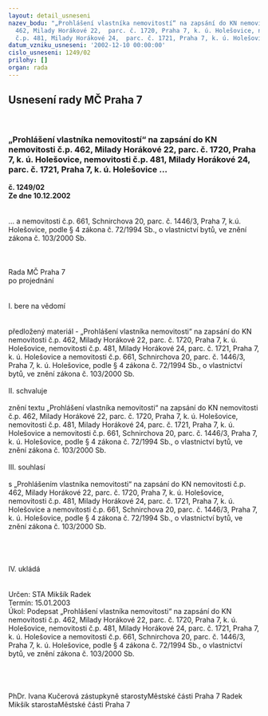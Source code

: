 ```yaml
---
layout: detail_usneseni
nazev_bodu: "„Prohlášení vlastníka nemovitostí“ na zapsání do KN nemovitosti č.p.
  462, Milady Horákové 22,  parc. č. 1720, Praha 7, k. ú. Holešovice, nemovitosti
  č.p. 481, Milady Horákové 24,  parc. č. 1721, Praha 7, k. ú. Holešovice ..."
datum_vzniku_usneseni: '2002-12-10 00:00:00'
cislo_usneseni: 1249/02
prilohy: []
organ: rada
---
```

<div id="ucUsn_pList" class="usn">
	<span><h2>Usnesení rady MČ Praha 7 </h2>
<br></span><div class="standBody">
<span><h3>„Prohlášení vlastníka nemovitostí“ na zapsání do KN nemovitosti č.p. 462, Milady Horákové 22,  parc. č. 1720, Praha 7, k. ú. Holešovice, nemovitosti č.p. 481, Milady Horákové 24,  parc. č. 1721, Praha 7, k. ú. Holešovice ...</h3></span><div class="center">
		<strong>č. 1249/02</strong><br>
	</div>
<div class="center">
		<strong>Ze dne 10.12.2002</strong><br><br>
	</div>
<br>... a nemovitosti č.p. 661, Schnirchova 20, parc. č. 1446/3, Praha 7, k.ú. Holešovice, podle § 4 zákona č. 72/1994 Sb., o vlastnictví bytů, ve znění zákona č. 103/2000 Sb.  <br><br><br><br>Rada MČ Praha 7<br>po projednání<br><br><br>I.	bere na vědomí<br><br> <br>předložený materiál - „Prohlášení vlastníka nemovitosti“ na zapsání do KN nemovitosti č.p. 462, Milady Horákové 22, parc. č. 1720, Praha 7, k. ú. Holešovice, nemovitosti č.p. 481, Milady Horákové 24,  parc. č. 1721,  Praha 7, k. ú. Holešovice a nemovitosti č.p. 661, Schnirchova 20, parc. č. 1446/3, Praha 7, k. ú. Holešovice, podle § 4 zákona č. 72/1994 Sb., o vlastnictví bytů, ve znění zákona č. 103/2000 Sb.<br><br>II.	schvaluje <br><br>znění textu „Prohlášení vlastníka nemovitosti“ na zapsání do KN nemovitosti č.p. 462, Milady Horákové 22, parc. č. 1720, Praha 7, k. ú. Holešovice, nemovitosti č.p. 481, Milady Horákové 24,  parc. č. 1721,  Praha 7, k. ú. Holešovice a nemovitosti č.p. 661, Schnirchova 20, parc. č. 1446/3, Praha 7, k. ú. Holešovice,  podle § 4 zákona č. 72/1994 Sb., o vlastnictví bytů, ve znění zákona č. 103/2000 Sb.<br><br>III.	souhlasí <br><br>s „Prohlášením vlastníka nemovitosti“ na zapsání do KN nemovitosti č.p. 462, Milady Horákové 22, parc. č. 1720, Praha 7, k. ú. Holešovice, nemovitosti č.p. 481, Milady Horákové 24,  parc. č. 1721,  Praha 7, k. ú. Holešovice a nemovitosti č.p. 661, Schnirchova 20, parc. č. 1446/3, Praha 7, k. ú. Holešovice, podle § 4 zákona č. 72/1994 Sb., o vlastnictví bytů, ve znění zákona č. 103/2000 Sb.<br><br><br><br><br>IV.	ukládá <br> <br> <br>Určen:	STA Mikšík Radek<br>Termín: 15.01.2003<br>Úkol:	Podepsat „Prohlášení vlastníka nemovitosti“ na zapsání do KN nemovitosti č.p. 462, Milady Horákové 22, parc. č. 1720, Praha 7, k. ú. Holešovice, nemovitosti č.p. 481, Milady Horákové 24,  parc. č. 1721,  Praha 7, k. ú. Holešovice a nemovitosti č.p. 661, Schnirchova 20, parc. č. 1446/3, Praha 7, k. ú. Holešovice,  podle § 4 zákona č. 72/1994 Sb., o vlastnictví bytů, ve znění zákona č. 103/2000 Sb.<br> <br><br> <br>	<br>PhDr. Ivana Kučerová zástupkyně starostyMěstské části Praha 7	 Radek Mikšík starostaMěstské části Praha 7<br>	<br><br>
</div>
</div>